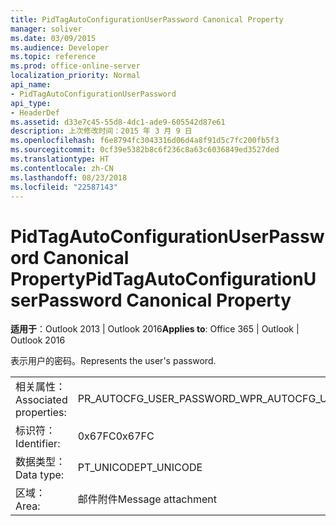 ```yaml
---
title: PidTagAutoConfigurationUserPassword Canonical Property
manager: soliver
ms.date: 03/09/2015
ms.audience: Developer
ms.topic: reference
ms.prod: office-online-server
localization_priority: Normal
api_name:
- PidTagAutoConfigurationUserPassword
api_type:
- HeaderDef
ms.assetid: d33e7c45-55d8-4dc1-ade9-605542d87e61
description: 上次修改时间：2015 年 3 月 9 日
ms.openlocfilehash: f6e8794fc3043316d06d4a8f91d5c7fc200fb5f3
ms.sourcegitcommit: 0cf39e5382b8c6f236c8a63c6036849ed3527ded
ms.translationtype: HT
ms.contentlocale: zh-CN
ms.lasthandoff: 08/23/2018
ms.locfileid: "22587143"
---
```

# <a name="pidtagautoconfigurationuserpassword-canonical-property"></a><span data-ttu-id="a5a84-103">PidTagAutoConfigurationUserPassword Canonical Property</span><span class="sxs-lookup"><span data-stu-id="a5a84-103">PidTagAutoConfigurationUserPassword Canonical Property</span></span>

  
  
<span data-ttu-id="a5a84-104">**适用于**：Outlook 2013 | Outlook 2016</span><span class="sxs-lookup"><span data-stu-id="a5a84-104">**Applies to**: Office 365 | Outlook | Outlook 2016</span></span> 
  
<span data-ttu-id="a5a84-105">表示用户的密码。</span><span class="sxs-lookup"><span data-stu-id="a5a84-105">Represents the user's password.</span></span>
  
|||
|:-----|:-----|
|<span data-ttu-id="a5a84-106">相关属性：</span><span class="sxs-lookup"><span data-stu-id="a5a84-106">Associated properties:</span></span>  <br/> |<span data-ttu-id="a5a84-107">PR_AUTOCFG_USER_PASSWORD_W</span><span class="sxs-lookup"><span data-stu-id="a5a84-107">PR_AUTOCFG_USER_PASSWORD_W</span></span>  <br/> |
|<span data-ttu-id="a5a84-108">标识符：</span><span class="sxs-lookup"><span data-stu-id="a5a84-108">Identifier:</span></span>  <br/> |<span data-ttu-id="a5a84-109">0x67FC</span><span class="sxs-lookup"><span data-stu-id="a5a84-109">0x67FC</span></span>  <br/> |
|<span data-ttu-id="a5a84-110">数据类型：</span><span class="sxs-lookup"><span data-stu-id="a5a84-110">Data type:</span></span>  <br/> |<span data-ttu-id="a5a84-111">PT_UNICODE</span><span class="sxs-lookup"><span data-stu-id="a5a84-111">PT_UNICODE</span></span>  <br/> |
|<span data-ttu-id="a5a84-112">区域：</span><span class="sxs-lookup"><span data-stu-id="a5a84-112">Area:</span></span>  <br/> |<span data-ttu-id="a5a84-113">邮件附件</span><span class="sxs-lookup"><span data-stu-id="a5a84-113">Message attachment</span></span>  <br/> |
   

